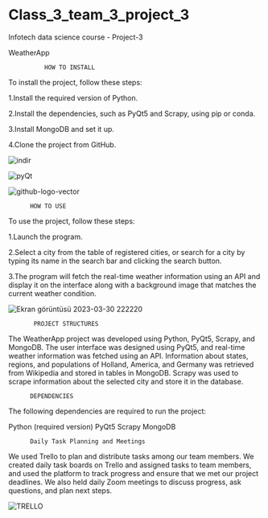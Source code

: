 # Class_3_team_3_project_3

Infotech data science course - Project-3

WeatherApp

              HOW TO INSTALL

To install the project, follow these steps:

1.Install the required version of Python.

2.Install the dependencies, such as PyQt5 and Scrapy, using pip or conda.

3.Install MongoDB and set it up.

4.Clone the project from GitHub.


![indir](https://user-images.githubusercontent.com/119568441/228378015-b9826b7f-aa37-4c64-a11f-9cde90a45fa7.jpg)



![pyQt](https://user-images.githubusercontent.com/119568441/228377794-fac784d7-6bd8-4472-ae3e-8c15d907ea66.JPG)


![github-logo-vector](https://user-images.githubusercontent.com/119568441/228377232-53eeaa70-ab7b-47c6-a083-bd7ac08c84ea.png)



          HOW TO USE
To use the project, follow these steps:

1.Launch the program.

2.Select a city from the table of registered cities, or 
search for a city by typing its name in the search bar and clicking the search button.

3.The program will fetch the real-time weather information using an API and 
display it on the interface along with a background image that matches the current weather 
condition.

![Ekran görüntüsü 2023-03-30 222220](https://user-images.githubusercontent.com/119568441/228956117-3f73832a-6f8f-4d45-b195-133446eca6ae.png)







           PROJECT STRUCTURES

The WeatherApp project was developed using Python, PyQt5, Scrapy, and MongoDB.
The user interface was designed using PyQt5, and real-time weather information was fetched using an API. 
Information about states, regions, and populations of Holland, America, and
Germany was retrieved from Wikipedia and stored in tables in MongoDB.
Scrapy was used to scrape information about the selected city and store it in the database.


          DEPENDENCIES

The following dependencies are required to run the project:

Python (required version)
PyQt5
Scrapy
MongoDB


          Daily Task Planning and Meetings

We used Trello to plan and distribute tasks among our team members.
We created daily task boards on Trello and assigned tasks to team members, and 
used the platform to track progress and ensure that we met our project deadlines.
We also held daily Zoom meetings to discuss progress, ask questions, and plan next steps.

![TRELLO](https://user-images.githubusercontent.com/119568441/228377645-9d422dad-063d-43d6-86ec-5e7e2c4b47df.png)



